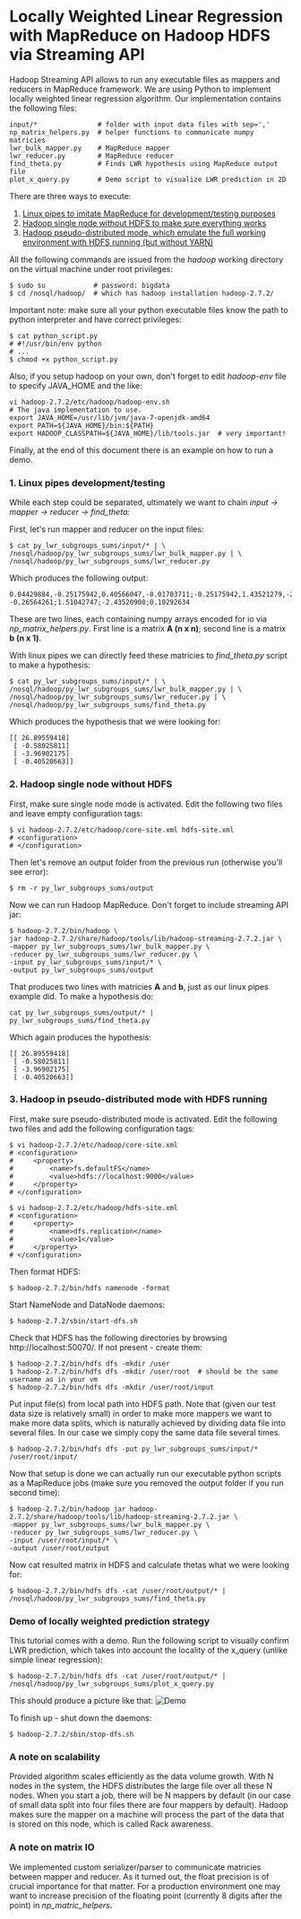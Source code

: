 # Locally Weighted Linear Regression with MapReduce on Hadoop HDFS via Streaming API
Hadoop Streaming API allows to run any executable files as mappers and reducers in MapReduce framework. We are using Python to implement locally weighted linear regression algorithm. Our implementation contains the following files:

```shell
input/*               # folder with input data files with sep=','
np_matrix_helpers.py  # helper functions to communicate numpy matricies
lwr_bulk_mapper.py    # MapReduce mapper
lwr_reducer.py        # MapReduce reducer
find_theta.py         # Finds LWR hypothesis using MapReduce output file
plot_x_query.py       # Demo script to visualize LWR prediction in 2D
```

There are three ways to execute:

1. [Linux pipes to imitate MapReduce for development/testing purposes](#linux-pipes)
2. [Hadoop single node without HDFS to make sure everything works](#hadoop-single)
3. [Hadoop pseudo-distributed mode, which emulate the full working environment with HDFS running (but without YARN)](#pseudo-distributed)

All the following commands are issued from the *hadoop* working directory on the virtual machine under root privileges:
```shell
$ sudo su            # password: bigdata
$ cd /nosql/hadoop/  # which has hadoop installation hadoop-2.7.2/
```

Important note: make sure all your python executable files know the path to python interpreter and have correct privileges:
```shell
$ cat python_script.py
# #!/usr/bin/env python
# ...
$ chmod +x python_script.py
```

Also, if you setup hadoop on your own, don't forget to edit *hadoop-env* file to specify JAVA_HOME and the like:
```shell
vi hadoop-2.7.2/etc/hadoop/hadoop-env.sh
# The java implementation to use.
export JAVA_HOME=/usr/lib/jvm/java-7-openjdk-amd64
export PATH=${JAVA_HOME}/bin:${PATH}
export HADOOP_CLASSPATH=${JAVA_HOME}/lib/tools.jar  # very important!
```


Finally, at the end of this document there is an example on how to run a demo.

### 1. Linux pipes development/testing <a id="linux-pipes"></a>
While each step could be separated, ultimately we want to chain *input -> mapper -> reducer -> find_theta:*

First, let's run mapper and reducer on the input files:
```shell
$ cat py_lwr_subgroups_sums/input/* | \
/nosql/hadoop/py_lwr_subgroups_sums/lwr_bulk_mapper.py | \
/nosql/hadoop/py_lwr_subgroups_sums/lwr_reducer.py
```
Which produces the following output:
```shell
0.04429884,-0.25175942,0.40566047,-0.01703711;-0.25175942,1.43521279,-2.30624365,0.09647099;0.40566047,-2.30624365,3.71557318,-0.15618137;-0.01703711,0.09647099,-0.15618137,0.00681046
-0.26564261;1.51042747;-2.43520908;0.10292634
```
These are two lines, each containing numpy arrays encoded for io via *np_matrix_helpers.py*. First line is a matrix **A (n x n)**; second line is a matrix **b (n x 1)**.

With linux pipes we can directly feed these matricies to *find_theta.py* script to make a hypothesis:
```shell
$ cat py_lwr_subgroups_sums/input/* | \
/nosql/hadoop/py_lwr_subgroups_sums/lwr_bulk_mapper.py | \
/nosql/hadoop/py_lwr_subgroups_sums/lwr_reducer.py | \
/nosql/hadoop/py_lwr_subgroups_sums/find_theta.py
```
Which produces the hypothesis that we were looking for:
```shell
[[ 26.89559418]
 [ -0.58025811]
 [ -3.96902175]
 [ -0.40520663]]
```

### 2. Hadoop single node without HDFS <a id="hadoop-single"></a>
First, make sure single node mode is activated. Edit the following two files and leave empty configuration tags:
```shell
$ vi hadoop-2.7.2/etc/hadoop/core-site.xml hdfs-site.xml
# <configuration>
# </configuration>
```

Then let's remove an output folder from the previous run (otherwise you'll see error):
```shell
$ rm -r py_lwr_subgroups_sums/output
```

Now we can run Hadoop MapReduce. Don't forget to include streaming API jar:
```shell
$ hadoop-2.7.2/bin/hadoop \
jar hadoop-2.7.2/share/hadoop/tools/lib/hadoop-streaming-2.7.2.jar \
-mapper py_lwr_subgroups_sums/lwr_bulk_mapper.py \
-reducer py_lwr_subgroups_sums/lwr_reducer.py \
-input py_lwr_subgroups_sums/input/* \
-output py_lwr_subgroups_sums/output
```
That produces two lines with matricies **A** and **b**, just as our linux pipes example did. To make a hypothesis do:

```shell
cat py_lwr_subgroups_sums/output/* | py_lwr_subgroups_sums/find_theta.py
```
Which again produces the hypothesis:
```shell
[[ 26.89559418]
 [ -0.58025811]
 [ -3.96902175]
 [ -0.40520663]]
```

### 3. Hadoop in pseudo-distributed mode with HDFS running <a id="pseudo-distributed"></a>
First, make sure pseudo-distributed mode is activated. Edit the following two files and add the following configuration tags:
```shell
$ vi hadoop-2.7.2/etc/hadoop/core-site.xml
# <configuration>
#     <property>
#         <name>fs.defaultFS</name>
#         <value>hdfs://localhost:9000</value>
#     </property>
# </configuration>

$ vi hadoop-2.7.2/etc/hadoop/hdfs-site.xml
# <configuration>
#     <property>
#         <name>dfs.replication</name>
#         <value>1</value>
#     </property>
# </configuration>
```

Then format HDFS:
```shell
$ hadoop-2.7.2/bin/hdfs namenode -format
```

Start NameNode and DataNode daemons:
```shell
$ hadoop-2.7.2/sbin/start-dfs.sh
```

Check that HDFS has the following directories by browsing http://localhost:50070/. If not present - create them:
```shell
$ hadoop-2.7.2/bin/hdfs dfs -mkdir /user
$ hadoop-2.7.2/bin/hdfs dfs -mkdir /user/root  # should be the same username as in your vm
$ hadoop-2.7.2/bin/hdfs dfs -mkdir /user/root/input
```

Put input file(s) from local path into HDFS path. Note that (given our test data size is relatively small) in order to make more mappers we want to make more data splits, which is naturally achieved by dividing data file into several files. In our case we simply copy the same data file several times.
```shell
$ hadoop-2.7.2/bin/hdfs dfs -put py_lwr_subgroups_sums/input/* /user/root/input/
```

Now that setup is done we can actually run our executable python scripts as a MapReduce jobs (make sure you removed the output folder if you run second time):
```shell
$ hadoop-2.7.2/bin/hadoop jar hadoop-2.7.2/share/hadoop/tools/lib/hadoop-streaming-2.7.2.jar \
-mapper py_lwr_subgroups_sums/lwr_bulk_mapper.py \
-reducer py_lwr_subgroups_sums/lwr_reducer.py \
-input /user/root/input/* \
-output /user/root/output
```

Now cat resulted matrix in HDFS and calculate thetas what we were looking for:
```shell
$ hadoop-2.7.2/bin/hdfs dfs -cat /user/root/output/* | /nosql/hadoop/py_lwr_subgroups_sums/find_theta.py
```

### Demo of locally weighted prediction strategy
This tutorial comes with a demo. Run the following script to visually confirm LWR prediction, which takes into account the locality of the x_query (unlike simple linear regression):
```shell
$ hadoop-2.7.2/bin/hdfs dfs -cat /user/root/output/* | /nosql/hadoop/py_lwr_subgroups_sums/plot_x_query.py
```

This should produce a picture like that:
![Demo](demo_lwr.png)

To finish up - shut down the daemons:
```shell
$ hadoop-2.7.2/sbin/stop-dfs.sh
```

### A note on scalability
Provided algorithm scales efficiently as the data volume growth. With N nodes in the system, the HDFS distributes the large file over all these N nodes. When you start a job, there will be N mappers by default (in our case of small data split into four files there are four mappers by default). Hadoop makes sure the mapper on a machine will process the part of the data that is stored on this node, which is called Rack awareness.

### A note on matrix IO
We implemented custom serializer/parser to communicate matricies between mapper and reducer. As it turned out, the float precision is of crucial importance for that matter. For a production environment one may want to increase precision of the floating point (currently 8 digits after the point) in *np_matric_helpers*.
